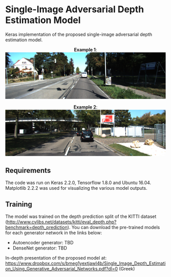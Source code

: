 # Single-Image Adversarial Depth Estimation Model

Keras implementation of the proposed single-image adversarial depth estimation model.


<p align="center">
  <b>Example 1</b>: <br>
  <img src="results/result1.gif" width="608">
</p>

<p align="center">
  <b>Example 2</b>: <br>
  <img src="results/result2.gif" width="608">
</p>

## Requirements
The code was run on Keras 2.2.0, Tensorflow 1.8.0 and Ubuntu 16.04. Matplotlib 2.2.2 was used for visualizing the various model outputs.

## Training
The model was trained on the depth prediction split of the KITTI dataset (http://www.cvlibs.net/datasets/kitti/eval_depth.php?benchmark=depth_prediction). You can download the pre-trained models for each generator network in the links below:
* Autoencoder generator: TBD
* DenseNet generator: TBD


In-depth presentation of the proposed model at: https://www.dropbox.com/s/bmeg1yextjawl4b/Single_Image_Depth_Estimation_Using_Generative_Adversarial_Networks.pdf?dl=0 (Greek)
